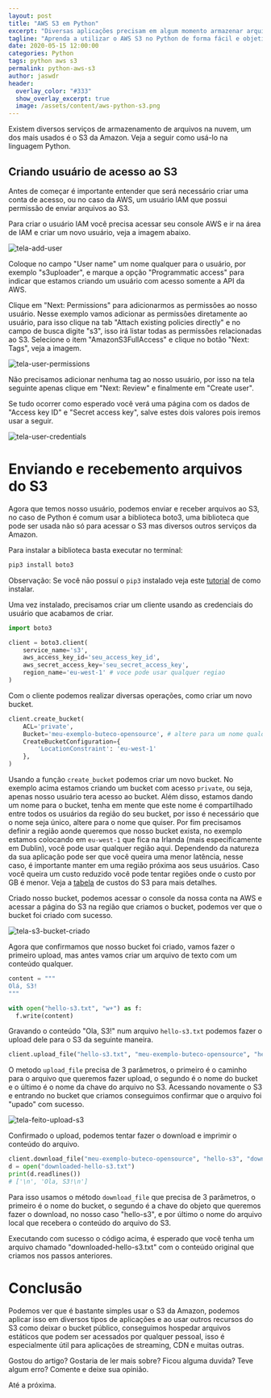 ```yaml
---
layout: post
title: "AWS S3 em Python"
excerpt: "Diversas aplicações precisam em algum momento armazenar arquivos, seja para backup, CDN ou outros. Um dos serviços mais utilizados para armazenamento de arquivos é o AWS S3. Veja neste artigo como usar o S3 em suas aplicações Python."
tagline: "Aprenda a utilizar o AWS S3 no Python de forma fácil e objetiva"
date: 2020-05-15 12:00:00
categories: Python
tags: python aws s3
permalink: python-aws-s3
author: jaswdr
header:
  overlay_color: "#333"
  show_overlay_excerpt: true
  image: /assets/content/aws-python-s3.png
---
```


Existem diversos serviços de armazenamento de arquivos na nuvem, um dos mais usados é o S3 da Amazon. Veja a seguir como usá-lo na linguagem Python.

## Criando usuário de acesso ao S3

Antes de começar é importante entender que será necessário criar uma conta de acesso, ou no caso da AWS, um usuário IAM que possui permissão de enviar arquivos ao S3.

Para criar o usuário IAM você precisa acessar seu console AWS e ir na área de IAM e criar um novo usuário, veja a imagem abaixo.

![tela-add-user](/assets/content/python-s3-tela-add-user.png)

Coloque no campo "User name" um nome qualquer para o usuário, por exemplo "s3uploader", e marque a opção "Programmatic access" para indicar que estamos criando um usuário com acesso somente a API da AWS.

Clique em "Next: Permissions" para adicionarmos as permissões ao nosso usuário. Nesse exemplo vamos adicionar as permissões diretamente ao usuário, para isso clique na tab "Attach existing policies directly" e no campo de busca digite "s3", isso irá listar todas as permissões relacionadas ao S3. Selecione o item "AmazonS3FullAccess" e clique no botão "Next: Tags", veja a imagem.

![tela-user-permissions](/assets/content/python-s3-tela-user-permissions.png)

Não precisamos adicionar nenhuma tag ao nosso usuário, por isso na tela seguinte apenas clique em "Next: Review" e finalmente em "Create user".

Se tudo ocorrer como esperado você verá uma página com os dados de "Access key ID" e "Secret access key", salve estes dois valores pois iremos usar a seguir.

![tela-user-credentials](/assets/content/python-s3-tela-user-credentials.png)

# Enviando e recebemento arquivos do S3

Agora que temos nosso usuário, podemos enviar e receber arquivos ao S3, no caso de Python é comum usar a biblioteca boto3, uma biblioteca que pode ser usada não só para acessar o S3 mas diversos outros serviços da Amazon.

Para instalar a biblioteca basta executar no terminal:

```bash
pip3 install boto3
```

Observação: Se você nāo possuí o `pip3` instalado veja este [tutorial](https://helpdeskgeek.com/how-to/how-to-install-python-pip/) de como instalar.

Uma vez instalado, precisamos criar um cliente usando as credenciais do usuário que acabamos de criar.

```python
import boto3

client = boto3.client(
    service_name='s3',
    aws_access_key_id='seu_access_key_id',
    aws_secret_access_key='seu_secret_access_key',
    region_name='eu-west-1' # voce pode usar qualquer regiao
)
```

Com o cliente podemos realizar diversas operações, como criar um novo bucket.

```python
client.create_bucket(
    ACL='private',
    Bucket='meu-exemplo-buteco-opensource', # altere para um nome qualquer
    CreateBucketConfiguration={
        'LocationConstraint': 'eu-west-1'
    },
)
```

Usando a função `create_bucket` podemos criar um novo bucket. No exemplo acima estamos criando um bucket com acesso `private`, ou seja, apenas nosso usuário tera acesso ao bucket. Além disso, estamos dando um nome para o bucket, tenha em mente que este nome é compartilhado entre todos os usuários da região do seu bucket, por isso é necessário que o nome seja único, altere para o nome que quiser. Por fim precisamos definir a região aonde queremos que nosso bucket exista, no exemplo estamos colocando em `eu-west-1` que fica na Irlanda (mais especificamente em Dublin), você pode usar qualquer região aqui. Dependendo da natureza da sua aplicação pode ser que você queira uma menor latência, nesse caso, é importante manter em uma região próxima aos seus usuários. Caso você queira um custo reduzido você pode tentar regiões onde o custo por GB é menor. Veja a [tabela](https://aws.amazon.com/s3/pricing/) de custos do S3 para mais detalhes.

Criado nosso bucket, podemos acessar o console da nossa conta na AWS e acessar a página do S3 na região que criamos o bucket, podemos ver que o bucket foi criado com sucesso.

![tela-s3-bucket-criado](/assets/content/python-s3-tela-s3-bucket-criado.png)

Agora que confirmamos que nosso bucket foi criado, vamos fazer o primeiro upload, mas antes vamos criar um arquivo de texto com um conteúdo qualquer.

```python
content = """
Olá, S3!
"""

with open("hello-s3.txt", "w+") as f:
  f.write(content)
```

Gravando o conteúdo "Ola, S3!" num arquivo `hello-s3.txt` podemos fazer o upload dele para o S3 da seguinte maneira.

```python
client.upload_file("hello-s3.txt", "meu-exemplo-buteco-opensource", "hello-s3")
```

O metodo `upload_file` precisa de 3 parâmetros, o primeiro é o caminho para o arquivo que queremos fazer upload, o segundo é o nome do bucket e o último é o nome da chave do arquivo no S3. Acessando novamente o S3 e entrando no bucket que criamos conseguimos confirmar que o arquivo foi "upado" com sucesso.

![tela-feito-upload-s3](/assets/content/python-s3-tela-feito-upload-s3.png)

Confirmado o upload, podemos tentar fazer o download e imprimir o conteúdo do arquivo.

```python
client.download_file("meu-exemplo-buteco-opensource", "hello-s3", "downloaded-hello-s3.txt")
d = open("downloaded-hello-s3.txt")
print(d.readlines())
# ['\n', 'Ola, S3!\n']
```

Para isso usamos o método `download_file` que precisa de 3 parâmetros, o primeiro é o nome do bucket, o segundo é a chave do objeto que queremos fazer o download, no nosso caso "hello-s3", e por último o nome do arquivo local que recebera o conteúdo do arquivo do S3. 

Executando com sucesso o código acima, é esperado que você tenha um arquivo chamado "downloaded-hello-s3.txt" com o conteúdo original que criamos nos passos anteriores.

# Conclusão

Podemos ver que é bastante simples usar o S3 da Amazon, podemos aplicar isso em diversos tipos de aplicações e ao usar outros recursos do S3 como deixar o bucket público, conseguimos hospedar arquivos estáticos que podem ser acessados por qualquer pessoal, isso é especialmente útil para aplicações de streaming, CDN e muitas outras.

Gostou do artigo? Gostaria de ler mais sobre? Ficou alguma duvida? Teve algum erro? Comente e deixe sua opinião.

Até a próxima.
